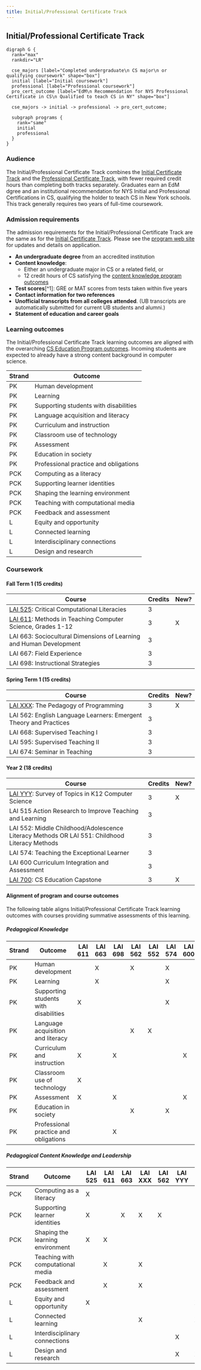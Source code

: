 ```yaml
---
title: Initial/Professional Certificate Track
---
```


## Initial/Professional Certificate Track

```{.graphviz caption="The Initial/Professional Certificate Track"}
digraph G {
  rank="max"
  rankdir="LR"

  cse_majors [label="Completed undergraduate\n CS major\n or qualifying coursework" shape="box"]
  initial [label="Initial coursework"]
  professional [label="Professional coursework"]
  pro_cert_outcome [label="EdM\n Recommendation for NYS Professional Certificate in CS\n Qualified to teach CS in NY" shape="box"]

  cse_majors -> initial -> professional -> pro_cert_outcome;

  subgraph programs {
    rank="same"
    initial
    professional
  }
}
```

### Audience

The Initial/Professional Certificate Track combines the 
[Initial Certificate Track](#initial-certificate-track) and the 
[Professional Certificate Track](#professional-certificate-track), 
with fewer required credit hours than completing both tracks separately. Graduates earn an 
EdM dgree and 
an institutional recommendation for NYS Initial and Professional Certifications 
in CS, qualifying the holder to teach CS in New York schools. This track generally requires 
two years of full-time coursework.

### Admission requirements

The admission requirements for the Initial/Professional Certificate Track are the same 
as for the [Initial Certificate Track](#initial-certificate-track). 
Please see the [program web site](#TODO) for updates and details on application. 

- **An undergraduate degree** from an accredited institution
- **Content knowledge**:
  - Either an undergraduate major in CS or a related field, or 
  - 12 credit hours of CS satisfying the [content knowledge program outcomes](#cs-content-knowledge)
- **Test scores**[^1]: GRE or MAT scores from tests taken within five years
- **Contact information for two references**
- **Unofficial transcripts from all colleges attended**. (UB transcripts are automatically submitted for current UB students and alumni.)
- **Statement of education and career goals**

### Learning outcomes

The Initial/Professional Certificate Track learning outcomes are aligned with the overarching 
[CS Education Program outcomes](#program-outcomes). Incoming students are expected to 
already have a strong content background in computer science.

| Strand | Outcome                               |
| ------ | ------------------------------------- |
| PK     | Human development                     |
| PK     | Learning                              |
| PK     | Supporting students with disabilities |
| PK     | Language acquisition and literacy     |
| PK     | Curriculum and instruction            |
| PK     | Classroom use of technology           |
| PK     | Assessment                            |
| PK     | Education in society                  |
| PK     | Professional practice and obligations |
| PCK    | Computing as a literacy               |
| PCK    | Supporting learner identities         |
| PCK    | Shaping the learning environment      |
| PCK    | Teaching with computational media     |
| PCK    | Feedback and assessment               |
| L      | Equity and opportunity                |
| L      | Connected learning                    |
| L      | Interdisciplinary connections         |
| L      | Design and research                   |

### Coursework

#### Fall Term 1 (15 credits)

| Course                                                                 | Credits | New? |
| ---------------------------------------------------------------------- | ------- | ---- |
| [LAI 525](#lai-525): Critical Computational Literacies                 | 3       |      |
| [LAI 611](#lai-611): Methods in Teaching Computer Science, Grades 1-12 | 3       | X    |
| LAI 663: Sociocultural Dimensions of Learning and Human Development    | 3       |      |
| LAI 667: Field Experience                                              | 3       |      |
| LAI 698: Instructional Strategies                                      | 3       |      |

#### Spring Term 1 (15 credits)

| Course                                                                 | Credits | New? |
| ---------------------------------------------------------------------- | ------- | ---- |
| [LAI XXX](#lai-XXX): The Pedagogy of Programming                       | 3       | X    |
| LAI 562: English Language Learners: Emergent Theory and Practices      | 3       |      |
| LAI 668: Supervised Teaching I                                         | 3       |      |
| LAI 595: Supervised Teaching II                                        | 3       |      |
| LAI 674: Seminar in Teaching                                           | 3       |      |

#### Year 2 (18 credits)

| Course                                                                                        | Credits | New? |
| ----------------------------------------------------------------                              | ------- | ---- |
| [LAI YYY](#lai-YYY): Survey of Topics in K12 Computer Science                                 | 3       | X    |
| LAI 515 Action Research to Improve Teaching and Learning                                      | 3       |      |
| LAI 552: Middle Childhood/Adolescence Literacy Methods OR LAI 551: Childhood Literacy Methods | 3       |      |
| LAI 574: Teaching the Exceptional Learner                                                     | 3       |      |
| LAI 600 Curriculum Integration and Assessment                                                 | 3       |      |
| [LAI 700](#lai-700): CS Education Capstone                                                    | 3       | X    |

#### Alignment of program and course outcomes

The following table aligns Initial/Professional Certificate Track learning outcomes with courses 
providing summative assessments of this learning.

##### Pedagogical Knowledge

| Strand | Outcome                               | LAI 611 | LAI 663 | LAI 698 | LAI 562 | LAI 552 | LAI 574 | LAI 600 |
| ------ | ------------------------------------- | ------- | ------- | ------- | ------- | ------- | ------- | ------- |
| PK     | Human development                     |         | X       |         | X       |         | X       |         |
| PK     | Learning                              |         | X       |         |         |         | X       |         |
| PK     | Supporting students with disabilities | X       |         |         |         |         | X       |         |
| PK     | Language acquisition and literacy     |         |         |         | X       | X       |         |         |
| PK     | Curriculum and instruction            | X       |         | X       |         |         |         | X       |
| PK     | Classroom use of technology           | X       |         |         |         |         |         |         |
| PK     | Assessment                            | X       |         | X       |         |         |         | X       |
| PK     | Education in society                  |         |         |         | X       |         | X       |         |
| PK     | Professional practice and obligations |         |         | X       |         |         |         |         |

##### Pedagogical Content Knowledge and Leadership

| Strand | Outcome                               | LAI 525 | LAI 611 | LAI 663 | LAI XXX | LAI 562 | LAI YYY | LAI 515 | LAI 552 | LAI 600 | LAI 700 |
| ------ | ------------------------------------- | ------- | ------- | ------- | ------- | ------- | ------- | ------- | ------- | ------- | ------- |
| PCK    | Computing as a literacy               | X       |         |         |         |         |         |         | X       |         |         |
| PCK    | Supporting learner identities         | X       |         | X       | X       | X       |         |         | X       |         |         |
| PCK    | Shaping the learning environment      | X       | X       |         |         |         |         |         |         |         |         |
| PCK    | Teaching with computational media     |         | X       |         | X       |         |         |         |         |         |         |
| PCK    | Feedback and assessment               |         | X       |         | X       |         |         |         |         | X       |         |
| L      | Equity and opportunity                | X       |         |         |         |         |         | X       |         |         | X       |
| L      | Connected learning                    |         |         |         | X       |         |         | X       |         |         |         |
| L      | Interdisciplinary connections         |         |         |         |         |         | X       |         |         |         | X       |
| L      | Design and research                   |         |         |         |         |         | X       | X       |         |         | X       |
